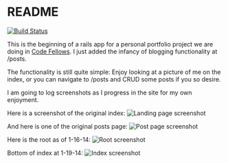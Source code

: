 README
======

[![Build Status](https://travis-ci.org/elliotec/portfolio.png?branch=master)](https://travis-ci.org/elliotec/portfolio)

This is the beginning of a rails app for a personal portfolio project we are doing in [Code Fellows](http://www.codefellows.org). I just added the infancy of blogging functionality at /posts.

The functionality is still quite simple: Enjoy looking at a picture of me on the index, or you can navigate to /posts and CRUD some posts if you so desire.

I am going to log screenshots as I progress in the site for my own enjoyment.

Here is a screenshot of the original index:
![Landing page screenshot](https://www.dropbox.com/s/ryc9yrp5jswtaq7/firstlandingpage.png?dl=1 "Landing page screenshot")

And here is one of the original posts page:
![Post page screenshot](https://www.dropbox.com/s/zyrzojv77ftkh5y/firstpostspage.png?dl=1 "Post page screenshot")

Here is the root as of 1-16-14:
![Root screenshot](https://www.dropbox.com/s/qgrwxzc3dnow8vy/rootshot.png?dl=1 "Root screenshot")

Bottom of index at 1-19-14:
![Index screenshot](https://www.dropbox.com/s/t56o4y3h915qu6i/iconshot.png?dl=1 "Index screenshot")
